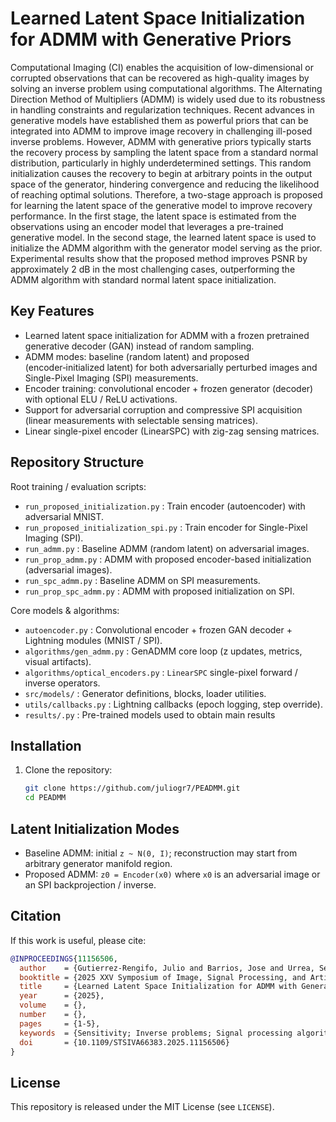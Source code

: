 # Learned Latent Space Initialization for ADMM with Generative Priors

Computational Imaging (CI) enables the acquisition of low-dimensional or corrupted observations that can be recovered as high-quality images by solving an inverse problem using computational algorithms. The Alternating Direction Method of Multipliers (ADMM) is widely used due to its robustness in handling constraints and regularization techniques. Recent advances in generative models have established them as powerful priors that can be integrated into ADMM to improve image recovery in challenging ill-posed inverse problems. However, ADMM with generative priors typically starts the recovery process by sampling the latent space from a standard normal distribution, particularly in highly underdetermined settings. This random initialization causes the recovery to begin at arbitrary points in the output space of the generator, hindering convergence and reducing the likelihood of reaching optimal solutions. Therefore, a two-stage approach is proposed for learning the latent space of the generative model to improve recovery performance. In the first stage, the latent space is estimated from the observations using an encoder model that leverages a pre-trained generative model. In the second stage, the learned latent space is used to initialize the ADMM algorithm with the generator model serving as the prior. Experimental results show that the proposed method improves PSNR by approximately 2 dB in the most challenging cases, outperforming the ADMM algorithm with standard normal latent space initialization.

## Key Features
- Learned latent space initialization for ADMM with a frozen pretrained generative decoder (GAN) instead of random sampling.
- ADMM modes: baseline (random latent) and proposed (encoder‑initialized latent) for both adversarially perturbed images and Single-Pixel Imaging (SPI) measurements.
- Encoder training: convolutional encoder + frozen generator (decoder) with optional ELU / ReLU activations.
- Support for adversarial corruption and compressive SPI acquisition (linear measurements with selectable sensing matrices).
- Linear single-pixel encoder (LinearSPC) with zig-zag sensing matrices.

## Repository Structure
Root training / evaluation scripts:
- `run_proposed_initialization.py`       : Train encoder (autoencoder) with adversarial MNIST.
- `run_proposed_initialization_spi.py`   : Train encoder for Single-Pixel Imaging (SPI).
- `run_admm.py`                          : Baseline ADMM (random latent) on adversarial images.
- `run_prop_admm.py`                     : ADMM with proposed encoder-based initialization (adversarial images).
- `run_spc_admm.py`                      : Baseline ADMM on SPI measurements.
- `run_prop_spc_admm.py`                 : ADMM with proposed initialization on SPI.

Core models & algorithms:
- `autoencoder.py`              : Convolutional encoder + frozen GAN decoder + Lightning modules (MNIST / SPI).
- `algorithms/gen_admm.py`      : GenADMM core loop (z updates, metrics, visual artifacts).
- `algorithms/optical_encoders.py` : `LinearSPC` single-pixel forward / inverse operators.
- `src/models/`                 : Generator definitions, blocks, loader utilities.
- `utils/callbacks.py`          : Lightning callbacks (epoch logging, step override).
- `results/.py` 				: Pre-trained models used to obtain main results
  
## Installation
1. Clone the repository:
	```bash
	git clone https://github.com/juliogr7/PEADMM.git
	cd PEADMM
	```

## Latent Initialization Modes
- Baseline ADMM: initial `z ~ N(0, I)`; reconstruction may start from arbitrary generator manifold region.
- Proposed ADMM: `z0 = Encoder(x0)` where `x0` is an adversarial image or an SPI backprojection / inverse.

## Citation
If this work is useful, please cite:

```bibtex
@INPROCEEDINGS{11156506,
  author    = {Gutierrez-Rengifo, Julio and Barrios, Jose and Urrea, Sergio and Fonseca, Karen and Martinez, Emmanuel and Arguello, Henry},
  booktitle = {2025 XXV Symposium of Image, Signal Processing, and Artificial Vision (STSIVA)},
  title     = {Learned Latent Space Initialization for ADMM with Generative Priors},
  year      = {2025},
  volume	= {},
  number	= {},
  pages     = {1-5},
  keywords  = {Sensitivity; Inverse problems; Signal processing algorithms; Signal processing; Approximation algorithms; Convex functions; Generators; Stability analysis; Standards; Convergence; ADMM; Generative priors; latent space; algorithm initialization; inverse problems},
  doi       = {10.1109/STSIVA66383.2025.11156506}
}
```

## License
This repository is released under the MIT License (see `LICENSE`).
